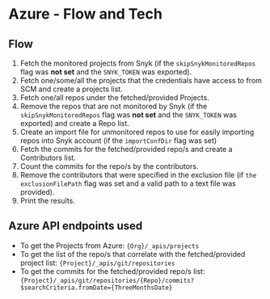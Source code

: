 # Azure - Flow and Tech

## Flow

1. Fetch the monitored projects from Snyk (if the `skipSnykMonitoredRepos` flag was **not set** and the `SNYK_TOKEN` was exported).
2. Fetch one/some/all the projects that the credentials have access to from SCM and create a projects list.
3. Fetch one/all repos under the fetched/provided Projects.
4. Remove the repos that are not monitored by Snyk (if the `skipSnykMonitoredRepos` flag was **not set** and the `SNYK_TOKEN` was exported) and create a Repo list.
5. Create an import file for unmonitored repos to use for easily importing repos into Snyk account (if the `importConfDir` flag was set)
6. Fetch the commits for the fetched/provided repo/s and create a Contributors list.
7. Count the commits for the repo/s by the contributors.
8. Remove the contributors that were specified in the exclusion file (if `the exclusionFilePath` flag was set and a valid path to a text file was provided).
9. Print the results.

## Azure API endpoints used

* To get the Projects from Azure: `{Org}/_apis/projects`
* To get the list of the repo/s that correlate with the fetched/provided project list: `{Project}/_apis/git/repositories`
* To get the commits for the fetched/provided repo/s list:`{Project}/_apis/git/repositories/{Repo}/commits?$searchCriteria.fromDate={ThreeMonthsDate}`
